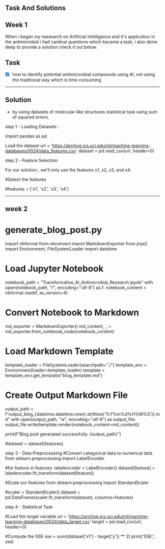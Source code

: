 Task And Solutions 
-------
Week 1 
-----
When i began my reasearch on Artificial Intelligence and it's application in the antimicrobial i had cardinal questions which became a task, i also delve deep to provide a solution check it out below.

Task
-------
- [x] how to identify potential antimicronbial compounds using AI, not using the traditional way which is time consuming 
--------

Solution 
----------

-  by using datasets of molecular-like structures statistical task using sum of squared errors.

step 1 -  Loading Datasets :

import pandas as pd

Load the dataset
url = 'https://archive.ics.uci.edu/ml/machine-learning-databases/0024/data_features.csv'
dataset = pd.read_csv(url, header=0)

step 2 - Feature Selection

For our solution , we'll only use the features x1, x2, x3, and x4.

#Select the features

#features = ['x1', 'x2', 'x3', 'x4']



------
week 2
--------

# generate_blog_post.py

import nbformat
from nbconvert import MarkdownExporter
from jinja2 import Environment, FileSystemLoader
import datetime

# Load Jupyter Notebook
notebook_path = "Transformative_AI_Antimicrobial_Research.ipynb"
with open(notebook_path, "r", encoding="utf-8") as f:
    notebook_content = nbformat.read(f, as_version=4)

# Convert Notebook to Markdown
md_exporter = MarkdownExporter()
md_content, _ = md_exporter.from_notebook_node(notebook_content)

# Load Markdown Template
template_loader = FileSystemLoader(searchpath="./")
template_env = Environment(loader=template_loader)
template = template_env.get_template("blog_template.md")

# Create Output Markdown File
output_path = f"output_blog_{datetime.datetime.now().strftime('%Y%m%d%H%M%S')}.md"
with open(output_path, "w", encoding="utf-8") as output_file:
    output_file.write(template.render(notebook_content=md_content))

print(f"Blog post generated successfully: {output_path}")


#dataset = dataset[features]

step 3 - Data Preprocessing
#Convert categorical data to numerical data
from sklearn.preprocessing import LabelEncoder


#for feature in features:
    labelencoder = LabelEncoder()
    dataset[feature] = labelencoder.fit_transform(dataset[feature])


#Scale our features
from sklearn.preprocessing import StandardScaler


#scaler = StandardScaler()
dataset = pd.DataFrame(scaler.fit_transform(dataset), columns=features)

step 4 -  Statistical Task

#Load the target variable
url = 'https://archive.ics.uci.edu/ml/machine-learning-databases/0024/data_target.csv'
target = pd.read_csv(url, header=0)


#Compute the SSE
sse = sum((dataset['x1'] - target['y']) ** 2)
print('SSE:', sse)

 



